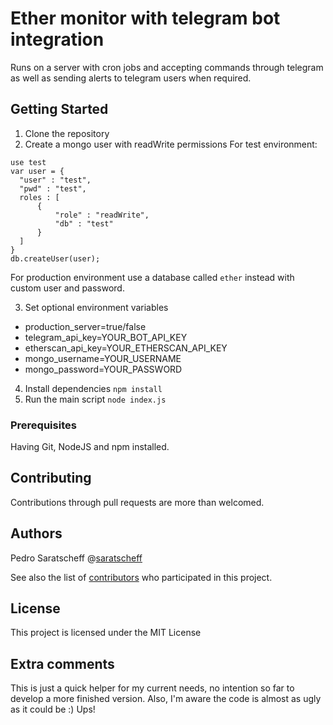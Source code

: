 # Ether monitor with telegram bot integration

Runs on a server with cron jobs and accepting commands through telegram as well as sending alerts to telegram users when required.

## Getting Started

1. Clone the repository
2. Create a mongo user with readWrite permissions
For test environment:
```
use test
var user = {
  "user" : "test",
  "pwd" : "test",
  roles : [
      {
          "role" : "readWrite",
          "db" : "test"
      }
  ]
}
db.createUser(user);
```
For production environment use a database called `ether` instead with custom user and password.

3. Set optional environment variables
* production_server=true/false
* telegram_api_key=YOUR_BOT_API_KEY
* etherscan_api_key=YOUR_ETHERSCAN_API_KEY
* mongo_username=YOUR_USERNAME
* mongo_password=YOUR_PASSWORD
4. Install dependencies `npm install`
5. Run the main script `node index.js`

### Prerequisites
Having Git, NodeJS and npm installed.

## Contributing

Contributions through pull requests are more than welcomed.

## Authors

Pedro Saratscheff @[saratscheff](https://github.com/saratscheff)

See also the list of [contributors](https://github.com/psaratscheff/ether-monitor/graphs/contributors) who participated in this project.

## License

This project is licensed under the MIT License

## Extra comments

This is just a quick helper for my current needs, no intention so far to develop a more finished version.
Also, I'm aware the code is almost as ugly as it could be :) Ups!
